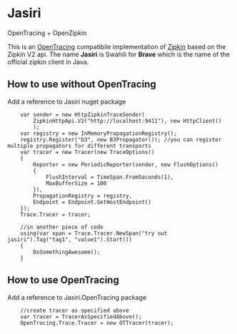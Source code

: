 # Jasiri
OpenTracing + OpenZipkin

This is an [OpenTracing](http://opentracing.io/) compatibile implementation of [Zipkin](http://zipkin.io/) based on the Zipkin V2 api. The name **Jasiri** is Swahili for **Brave** which is the name of the official zipkin client in Java.

## How to use without OpenTracing

Add a reference to Jasiri nuget package

```
    var sender = new HttpZipkinTraceSender(
        ZipkinHttpApi.V2("http://localhost:9411"), new HttpClient()
        );
    var registry = new InMemoryPropagationRegistry();
    registry.Register("b3", new B3Propagator()); //you can register multiple propagators for different transports
    var tracer = new Tracer(new TraceOptions()
    {
        Reporter = new PeriodicReporter(sender, new FlushOptions()
        {
            FlushInterval = TimeSpan.FromSeconds(1),
            MaxBufferSize = 100
        }),
        PropagationRegistry = registry,
        Endpoint = Endpoint.GetHostEndpoint()
    });
    Trace.Tracer = tracer;

    //in another piece of code
    using(var span = Trace.Tracer.NewSpan("try out jasiri").Tag("tag1", "value1").Start())
    {
        DoSomethingAwesome();
    }
```

## How to use OpenTracing

Add a reference to Jasiri.OpenTracing package

```
    //create tracer as specified above
    var tracer = TracerAsSpecifiedAbove();
    OpenTracing.Trace.Tracer = new OTTracer(tracer);
```